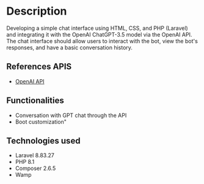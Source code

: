 
# Description

Developing a simple chat interface using HTML, CSS, and PHP (Laravel) and integrating it with the OpenAI ChatGPT-3.5 model via the OpenAI API. The chat interface should allow users to interact with the bot, view the bot's responses, and have a basic conversation history.

## References APIS

 - [OpenAI API](https://platform.openai.com/docs/api-reference)



## Functionalities

- Conversation with GPT chat through the API
- Boot customization"




## Technologies used

- Laravel 8.83.27
- PHP 8.1
- Composer 2.6.5
- Wamp


